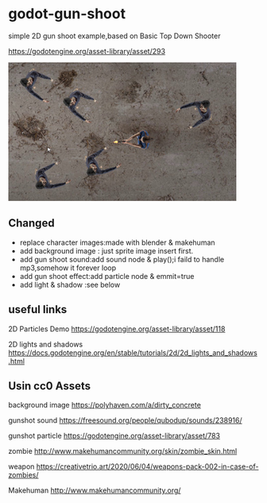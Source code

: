 # godot-gun-shoot
simple 2D gun shoot example,based on Basic Top Down Shooter

https://godotengine.org/asset-library/asset/293

![screenshots/shot01.jpg](screenshots/shot01.jpg)
## Changed
- replace character images:made with blender & makehuman
- add background image : just sprite image insert first.
- add gun shoot sound:add sound node & play();i faild to handle mp3,somehow it forever loop
- add gun shoot effect:add particle node & emmit=true
- add light & shadow :see below

## useful links

2D Particles Demo
https://godotengine.org/asset-library/asset/118

2D lights and shadows
https://docs.godotengine.org/en/stable/tutorials/2d/2d_lights_and_shadows.html

## Usin cc0 Assets 
background image
https://polyhaven.com/a/dirty_concrete

gunshot sound
https://freesound.org/people/qubodup/sounds/238916/

gunshot particle
https://godotengine.org/asset-library/asset/783

zombie
http://www.makehumancommunity.org/skin/zombie_skin.html

weapon
https://creativetrio.art/2020/06/04/weapons-pack-002-in-case-of-zombies/

Makehuman
http://www.makehumancommunity.org/

